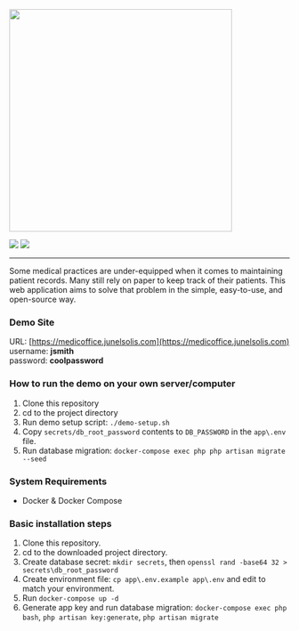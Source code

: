 <img src='https://github.com/junelsolis/medicoffice/blob/master/medicoffice-logo.png' width='400'>

![](https://img.shields.io/github/license/junelsolis/medicoffice.svg)
![](https://img.shields.io/github/last-commit/junelsolis/medicoffice.svg)
<hr>

Some medical practices are under-equipped when it comes to maintaining patient records. Many still rely on paper to keep track of their patients. This web application aims to solve that problem in the simple, easy-to-use, and open-source way.

### Demo Site
URL:  [https://medicoffice.junelsolis.com](https://medicoffice.junelsolis.com)<br>
username: **jsmith**<br>
password: **coolpassword**

### How to run the demo on your own server/computer
1. Clone this repository
1. cd to the project directory
1. Run demo setup script: `./demo-setup.sh`
1. Copy `secrets/db_root_password` contents to `DB_PASSWORD` in the `app\.env` file.
1. Run database migration: `docker-compose exec php php artisan migrate --seed`


### System Requirements
* Docker & Docker Compose

### Basic installation steps
1. Clone this repository.
1. cd to the downloaded project directory.
1. Create database secret: `mkdir secrets`, then `openssl rand -base64 32 > secrets\db_root_password`
1. Create environment file: `cp app\.env.example app\.env` and edit to match your environment.
1. Run `docker-compose up -d`
1. Generate app key and run database migration: `docker-compose exec php bash`, `php artisan key:generate`, `php artisan migrate`
